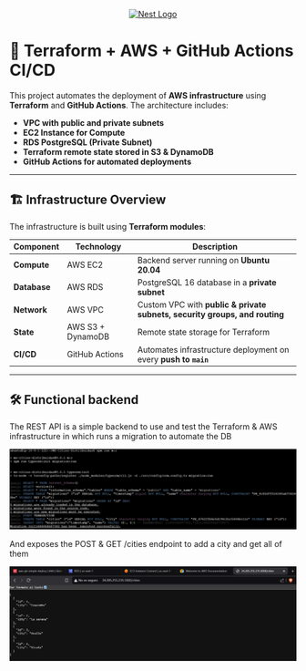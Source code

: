 <p align="center">
  <a href="http://nestjs.com/" target="blank"><img src="https://nestjs.com/img/logo-small.svg" width="200" alt="Nest Logo" /></a>
</p>

# 🚀 Terraform + AWS + GitHub Actions CI/CD

This project automates the deployment of **AWS infrastructure** using **Terraform** and **GitHub Actions**. The architecture includes:
- **VPC with public and private subnets**
- **EC2 Instance for Compute**
- **RDS PostgreSQL (Private Subnet)**
- **Terraform remote state stored in S3 & DynamoDB**
- **GitHub Actions for automated deployments**

---

## 🏗 **Infrastructure Overview**
The infrastructure is built using **Terraform modules**:

| Component      | Technology  | Description |
|---------------|------------|-------------|
| **Compute**   | AWS EC2     | Backend server running on **Ubuntu 20.04** |
| **Database**  | AWS RDS     | PostgreSQL 16 database in a **private subnet** |
| **Network**   | AWS VPC     | Custom VPC with **public & private subnets, security groups, and routing** |
| **State**     | AWS S3 + DynamoDB | Remote state storage for Terraform |
| **CI/CD**     | GitHub Actions | Automates infrastructure deployment on every **push to `main`** |

---

## 🛠 **Functional backend**
The REST API is a simple backend to use and test the Terraform & AWS infrastructure in which runs a migration to automate the DB

![images/migrations.png](images/migrations.png)

And exposes the POST & GET /cities endpoint to add a city and get all of them

![images/backend.png](images/backend.png)


